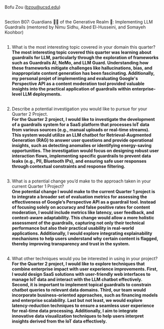 Bofu Zou (bzou@ucsd.edu) <br><br>

Section B07: Guardians 🦹‍♀️ of the Generative Realm 👾: Implementing LLM Guardrails (mentored by Nimu Sidhu, Abed El-Husseini, and Somayeh Koohbor) <br><br>

1. What is the most interesting topic covered in your domain this quarter? <br>
**The most interesting topic covered this quarter was learning about guardrails for LLM, particularly through the exploration of frameworks such as Guardrails AI, NeMo, and LLM Guard. Understanding how these frameworks mitigate challenges like hallucinations, bias, and inappropriate content generation has been fascinating. Additionally, my personal projet of implementing and evaluating Google's Perspective API as a content moderation tool provided valuable insights into the practical application of guardrails within enterprise-level LLM deployments.**<br><br>

2. Describe a potential investigation you would like to pursue for your Quarter 2 Project. <br>
 **For the Quarter 2 project, I would like to investigate the development of a guardrails system for a SaaS platform that processes IoT data from various sources (e.g., manual uploads or real-time streams). This system would utilize an LLM chatbot for Retrieval-Augmented Generation (RAG) to answer user questions and provide operational insights, such as detecting anomalies or identifying energy-saving opportunities. The investigation would focus on designing robust user interaction flows, implementing specific guardrails to prevent data leaks (e.g., PII, Bluetooth IPs), and ensuring safe user responses through contextual constraints and response filtering.**<br><br>

3. What is a potential change you’d make to the approach taken in your current Quarter 1 Project? <br>
**One potential change I would make to the current Quarter 1 project is to integrate a broader set of evaluation metrics for assessing the effectiveness of Google’s Perspective API as a guardrail tool. Instead of focusing solely on accuracy and false positive rates for content moderation, I would include metrics like latency, user feedback, and context-aware adaptability. This change would allow a more holistic assessment of the guardrails, capturing not only their technical performance but also their practical usability in real-world applications. Additionally, I would explore integrating explainability mechanisms to help users understand why certain content is flagged, thereby improving transparency and trust in the system.**<br><br>

4. What other techniques would you be interested in using in your project? <br>
   **For the Quarter 2 project, I would like to explore techniques that combine enterprise impact with user experience improvements. First, I would design SaaS solutions with user-friendly web interfaces to manage IoT data and interact with the LLM chatbot effectively. Second, it is important to implement topical guardrails to constrain chatbot queries to relevant data domains. Third, our team would incorporate business-oriented approaches, such as financing models and enterprise scalability. Last but not least, we would explore latency-reduction techniques to ensure a seamless user experience for real-time data processing. Additionally, I aim to integrate innovative data visualization techniques to help users interpret insights derived from the IoT data effectively.**<br><br>
